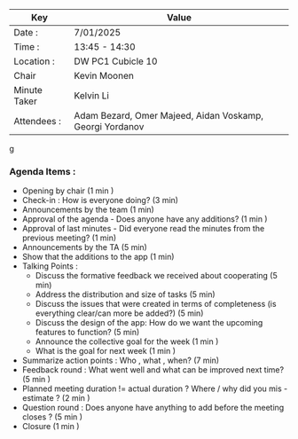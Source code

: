 | Key          | Value                                                    |
|--------------|----------------------------------------------------------|
| Date :       | 7/01/2025                                                |
| Time :       | 13:45 - 14:30                                            |
| Location :   | DW PC1 Cubicle 10                                        |
| Chair        | Kevin Moonen                                             |
| Minute Taker | Kelvin Li                                                |
| Attendees :  | Adam Bezard, Omer Majeed, Aidan Voskamp, Georgi Yordanov |
g
### Agenda Items :
- Opening by chair (1 min )
- Check-in : How is everyone doing? (3 min)
- Announcements by the team (1 min)
- Approval of the agenda - Does anyone have any additions? (1 min )
- Approval of last minutes - Did everyone read the minutes from the previous meeting? (1 min)
- Announcements by the TA (5 min)
- Show that the additions to the app (1 min)
- Talking Points :
  - Discuss the formative feedback we received about cooperating (5 min)
  - Address the distribution and size of tasks (5 min)
  - Discuss the issues that were created in terms of completeness (is everything clear/can more be added?) (5 min)
  - Discuss the design of the app: How do we want the upcoming features to function? (5 min)
  - Announce the collective goal for the week (1 min )
  - What is the goal for next week (1 min )
- Summarize action points : Who , what , when? (7 min)
- Feedback round : What went well and what can be improved next time? (5 min )
- Planned meeting duration != actual duration ? Where / why did you mis - estimate ? (2 min )
- Question round : Does anyone have anything to add before the meeting closes ? (5 min )
- Closure (1 min )